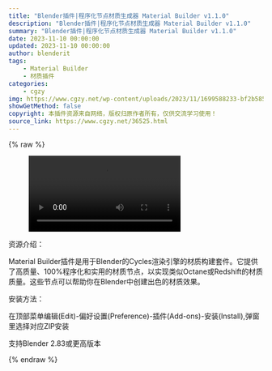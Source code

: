 ```yaml
---
title: "Blender插件|程序化节点材质生成器 Material Builder v1.1.0"
description: "Blender插件|程序化节点材质生成器 Material Builder v1.1.0"
summary: "Blender插件|程序化节点材质生成器 Material Builder v1.1.0"
date: 2023-11-10 00:00:00
updated: 2023-11-10 00:00:00
author: blenderit
tags: 
    - Material Builder
    - 材质插件
categories:
    - cgzy
img: https://www.cgzy.net/wp-content/uploads/2023/11/1699588233-bf2b585aaeb7a04.webp
showGetMethod: false
copyright: 本插件资源来自网络，版权归原作者所有，仅供交流学习使用！
source_link: https://www.cgzy.net/36525.html
---
```


{% raw %}
<figure class="wp-block-video aligncenter"><video controls src="http://cloud.video.taobao.com/play/u/null/p/1/e/6/t/1/436174036914.mp4"></video></figure><div class="wp-block-pandastudio-title"><div class="title_style_01"><p>资源介绍：</p></div></div><p class="is-style-text-indent-2em">Material Builder插件是用于Blender的Cycles渲染引擎的材质构建套件。它提供了高质量、100%程序化和实用的材质节点，以实现类似Octane或Redshift的材质质量。这些节点可以帮助你在Blender中创建出色的材质效果。</p><div class="wp-block-pandastudio-title"><div class="title_style_01"><p>安装方法：</p></div></div><p class="is-style-default">在顶部菜单编辑(Edit)-偏好设置(Preference)-插件(Add-ons)-安装(Install),弹窗里选择对应ZIP安装</p><div class="wp-block-pandastudio-tips"><div class="tip success "><p>支持Blender 2.83或更高版本</p>
</div></div>
<div style="display: none">cgzy</div>
{% endraw %}